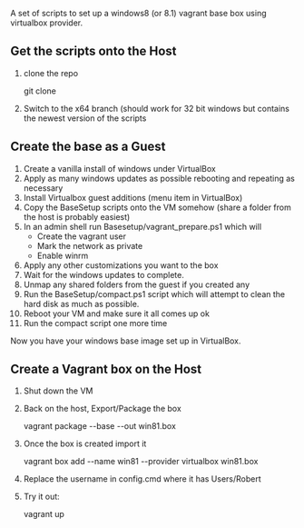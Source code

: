 
A set of scripts to set up a windows8  (or 8.1) vagrant base box using
virtualbox provider.

Get the scripts onto the Host
----------------------------

1.  clone the repo

    git clone <remote repo url>

2.  Switch to the x64 branch  (should work for 32 bit windows but contains the
    newest version of the scripts

Create the base as a Guest
-------------------------

1.  Create a vanilla install of windows under VirtualBox
2.  Apply as many windows updates as possible  rebooting and repeating as
    necessary
3.  Install Virtualbox guest additions (menu item in VirtualBox)
4.  Copy the BaseSetup scripts onto the VM somehow (share a folder from the
    host is probably easiest)
5.  In an admin shell run Basesetup/vagrant_prepare.ps1 which will 
    * Create the vagrant user
    * Mark the network as private
    * Enable winrm
6.  Apply any other customizations you want to the box
7.  Wait for the windows updates to complete.
8.  Unmap any shared folders from the guest if you created any
9.  Run the BaseSetup/compact.ps1 script which will attempt to clean the hard
    disk as much as possible.
10. Reboot your VM and make sure it all comes up ok
11. Run the compact script one more time

Now you have your windows base image set up in VirtualBox. 

Create a Vagrant box on the Host
-------------------------------

1.  Shut down the VM
2.  Back on the host, Export/Package the box

    vagrant package --base <name of VM> --out win81.box

3.  Once the box is created import it

    vagrant box add --name win81 --provider virtualbox  win81.box

4.  Replace the username in config.cmd where it has Users/Robert

5.  Try it out:

    vagrant up



